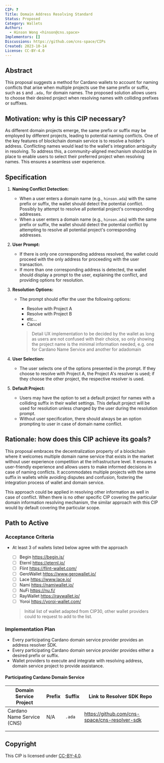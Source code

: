 ```yaml
---
CIP: ?
Title: Domain Address Resolving Standard
Status: Proposed
Category: Wallets
Authors:
  - Hinson Wong <hinson@cns.space>
Implementors: []
Discussions: https://github.com/cns-space/CIPs
Created: 2023-10-14
License: CC-BY-4.0
---
```


## Abstract

This proposal suggests a method for Cardano wallets to account for naming conflicts that arise when multiple projects use the same prefix or suffix, such as `$` and `.ada,` for domain names. The proposed solution allows users to choose their desired project when resolving names with colliding prefixes or suffixes.

## Motivation: why is this CIP necessary?

As different domain projects emerge, the same prefix or suffix may be employed by different projects, leading to potential naming conflicts. One of the key features of blockchain domain service is to resolve a holder's address. Conflicting names would lead to the wallet's integration ambiguity in resolving. To address this, a community-aligned mechanism should be in place to enable users to select their preferred project when resolving names. This ensures a seamless user experience.

## Specification

1. **Naming Conflict Detection:**

   - When a user enters a domain name (e.g., `hinson.ada`) with the same prefix or suffix, the wallet should detect the potential conflict. Possibly by attempt to resolve all potential project's corresponding addresses.
   - When a user enters a domain name (e.g., `hinson.ada`) with the same prefix or suffix, the wallet should detect the potential conflict by attempting to resolve all potential project's corresponding addresses.

2. **User Prompt:**

   - If there is only one corresponding address resolved, the wallet could proceed with the only address for proceeding with the user transaction.
   - If more than one corresponding address is detected, the wallet should display a prompt to the user, explaining the conflict, and providing options for resolution.

3. **Resolution Options:**

   - The prompt should offer the user the following options:

     - Resolve with Project A
     - Resolve with Project B
     - etc...
     - Cancel

     > Detail UX implementation to be decided by the wallet as long as users are not confused with their choice, so only showing the project name is the minimal information needed, e.g. one for Cardano Name Service and another for adadomain

4. **User Selection:**

   - The user selects one of the options presented in the prompt. If they choose to resolve with Project A, the Project A's resolver is used; if they choose the other project, the respective resolver is used.

5. **Default Project:**

   - Users may have the option to set a default project for names with a colliding suffix in their wallet settings. This default project will be used for resolution unless changed by the user during the resolution prompt.
   - Without user specification, there should always be an option prompting to user in case of domain name conflict.

## Rationale: how does this CIP achieve its goals?

This proposal embraces the decentralization property of a blockchain where it welcomes multiple domain name service that exists in the market without user experience competition at the infrastructure level. It ensures a user-friendly experience and allows users to make informed decisions in case of naming conflicts. It accommodates multiple projects with the same suffix in wallets while avoiding disputes and confusion, fostering the integration process of wallet and domain service.

This approach could be applied in resolving other information as well in case of conflict. When there is no other specific CIP covering the particular domain information resolving mechanism, the similar approach with this CIP would by default covering the particular scope.

## Path to Active

### Acceptance Criteria

- At least 3 of wallets listed below agree with the approach

  - [ ] Begin <https://begin.is/>
  - [ ] Eternl <https://eternl.io/>
  - [ ] Flint <https://flint-wallet.com/>
  - [ ] GeroWallet <https://www.gerowallet.io/>
  - [ ] Lace <https://www.lace.io/>
  - [ ] Nami <https://namiwallet.io/>
  - [ ] NuFi <https://nu.fi/>
  - [ ] RayWallet <https://raywallet.io/>
  - [ ] Yoroi <https://yoroi-wallet.com/>

  > Initial list of wallet adapted from CIP30, other wallet providers could to request to add to the list.

### Implementation Plan

- Every participating Cardano domain service provider provides an address resolver SDK.
- Every participating Cardano domain service provider provides either a desired prefix or suffix.
- Wallet providers to execute and integrate with resolving address, domain service project to provide assistance.

#### Participating Cardano Domain Service

| Domain Service Project     | Prefix | Suffix | Link to Resolver SDK Repo                     |
| -------------------------- | ------ | ------ | --------------------------------------------- |
| Cardano Name Service (CNS) | N/A    | `.ada` | https://github.com/cns-space/cns-resolver-sdk |
|                            |        |        |                                               |
|                            |        |        |                                               |

## Copyright

This CIP is licensed under [CC-BY-4.0].

[CC-BY-4.0]: https://creativecommons.org/licenses/by/4.0/legalcode
